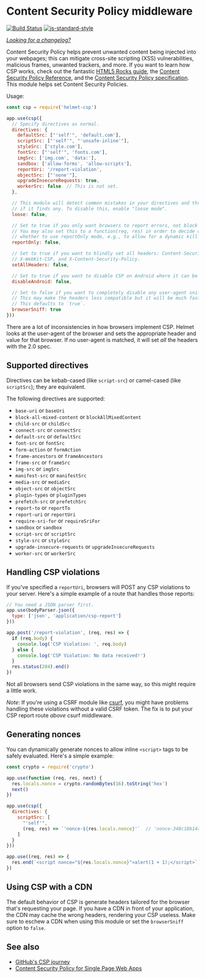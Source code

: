 Content Security Policy middleware
==================================
[![Build Status](https://travis-ci.org/helmetjs/csp.svg?branch=master)](https://travis-ci.org/helmetjs/csp)
[![js-standard-style](https://img.shields.io/badge/code%20style-standard-brightgreen.svg)](http://standardjs.com/)

[_Looking for a changelog?_](https://github.com/helmetjs/helmet/blob/master/HISTORY.md)

Content Security Policy helps prevent unwanted content being injected into your webpages; this can mitigate cross-site scripting (XSS) vulnerabilities, malicious frames, unwanted trackers, and more. If you want to learn how CSP works, check out the fantastic [HTML5 Rocks guide](http://www.html5rocks.com/en/tutorials/security/content-security-policy/), the [Content Security Policy Reference](http://content-security-policy.com/), and the [Content Security Policy specification](http://www.w3.org/TR/CSP/). This module helps set Content Security Policies.

Usage:

```javascript
const csp = require('helmet-csp')

app.use(csp({
  // Specify directives as normal.
  directives: {
    defaultSrc: ["'self'", 'default.com'],
    scriptSrc: ["'self'", "'unsafe-inline'"],
    styleSrc: ['style.com'],
    fontSrc: ["'self'", 'fonts.com'],
    imgSrc: ['img.com', 'data:'],
    sandbox: ['allow-forms', 'allow-scripts'],
    reportUri: '/report-violation',
    objectSrc: ["'none'"],
    upgradeInsecureRequests: true,
    workerSrc: false  // This is not set.
  },

  // This module will detect common mistakes in your directives and throw errors
  // if it finds any. To disable this, enable "loose mode".
  loose: false,

  // Set to true if you only want browsers to report errors, not block them.
  // You may also set this to a function(req, res) in order to decide dynamically
  // whether to use reportOnly mode, e.g., to allow for a dynamic kill switch.
  reportOnly: false,

  // Set to true if you want to blindly set all headers: Content-Security-Policy,
  // X-WebKit-CSP, and X-Content-Security-Policy.
  setAllHeaders: false,

  // Set to true if you want to disable CSP on Android where it can be buggy.
  disableAndroid: false,

  // Set to false if you want to completely disable any user-agent sniffing.
  // This may make the headers less compatible but it will be much faster.
  // This defaults to `true`.
  browserSniff: true
}))
```

There are a lot of inconsistencies in how browsers implement CSP. Helmet looks at the user-agent of the browser and sets the appropriate header and value for that browser. If no user-agent is matched, it will set _all_ the headers with the 2.0 spec.

Supported directives
--------------------

Directives can be kebab-cased (like `script-src`) or camel-cased (like `scriptSrc`); they are equivalent.

The following directives are supported:

* `base-uri` or `baseUri`
* `block-all-mixed-content` or `blockAllMixedContent`
* `child-src` or `childSrc`
* `connect-src` or `connectSrc`
* `default-src` or `defaultSrc`
* `font-src` or `fontSrc`
* `form-action` or `formAction`
* `frame-ancestors` or `frameAncestors`
* `frame-src` or `frameSrc`
* `img-src` or `imgSrc`
* `manifest-src` or `manifestSrc`
* `media-src` or `mediaSrc`
* `object-src` or `objectSrc`
* `plugin-types` or `pluginTypes`
* `prefetch-src` or `prefetchSrc`
* `report-to` or `reportTo`
* `report-uri` or `reportUri`
* `require-sri-for` or `requireSriFor`
* `sandbox` or `sandbox`
* `script-src` or `scriptSrc`
* `style-src` or `styleSrc`
* `upgrade-insecure-requests` or `upgradeInsecureRequests`
* `worker-src` or `workerSrc`

Handling CSP violations
-----------------------

If you've specified a `reportUri`, browsers will POST any CSP violations to your server. Here's a simple example of a route that handles those reports:

```js
// You need a JSON parser first.
app.use(bodyParser.json({
  type: ['json', 'application/csp-report']
}))

app.post('/report-violation', (req, res) => {
  if (req.body) {
    console.log('CSP Violation: ', req.body)
  } else {
    console.log('CSP Violation: No data received!')
  }
  res.status(204).end()
})
```

Not all browsers send CSP violations in the same way, so this might require a little work.

*Note*: If you're using a CSRF module like [csurf](https://github.com/expressjs/csurf), you might have problems handling these violations without a valid CSRF token. The fix is to put your CSP report route *above* csurf middleware.

Generating nonces
-----------------

You can dynamically generate nonces to allow inline `<script>` tags to be safely evaluated. Here's a simple example:

```js
const crypto = require('crypto')

app.use(function (req, res, next) {
  res.locals.nonce = crypto.randomBytes(16).toString('hex')
  next()
})

app.use(csp({
  directives: {
    scriptSrc: [
      "'self'",
      (req, res) => `'nonce-${res.locals.nonce}'`  // 'nonce-348c18b14aaf3e00938d8bdd613f1149'
    ]
  }
}))

app.use((req, res) => {
  res.end(`<script nonce="${res.locals.nonce}">alert(1 + 1);</script>`)
})
```

Using CSP with a CDN
--------------------

The default behavior of CSP is generate headers tailored for the browser that's requesting your page. If you have a CDN in front of your application, the CDN may cache the wrong headers, rendering your CSP useless. Make sure to eschew a CDN when using this module or set the `browserSniff` option to `false`.

See also
--------

* [GitHub's CSP journey](http://githubengineering.com/githubs-csp-journey/)
* [Content Security Policy for Single Page Web Apps](https://corner.squareup.com/2016/05/content-security-policy-single-page-app.html)

